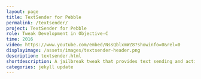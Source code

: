 ```yaml
---
layout: page
title: TextSender for Pebble
permalink: /textsender/
project: TextSender for Pebble
role: Tweak Development in Objective-C
time: 2016
video: https://www.youtube.com/embed/NssQblxmWZ8?showinfo=0&rel=0
displayimage: /assets/images/textsender-header.png
description: textsender.html
shortdescription: A jailbreak tweak that provides text sending and actionable notification functionality for Pebble users.
categories: jekyll update
---
```

